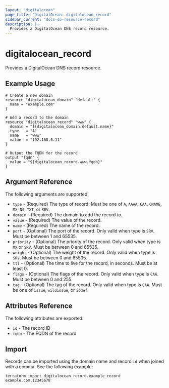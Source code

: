 ```yaml
---
layout: "digitalocean"
page_title: "DigitalOcean: digitalocean_record"
sidebar_current: "docs-do-resource-record"
description: |-
  Provides a DigitalOcean DNS record resource.
---
```


# digitalocean\_record

Provides a DigitalOcean DNS record resource.

## Example Usage

```hcl
# Create a new domain
resource "digitalocean_domain" "default" {
  name = "example.com"
}

# Add a record to the domain
resource "digitalocean_record" "www" {
  domain = "${digitalocean_domain.default.name}"
  type   = "A"
  name   = "www"
  value  = "192.168.0.11"
}

# Output the FQDN for the record
output "fqdn" {
  value = "${digitalocean_record.www.fqdn}"
}
```

## Argument Reference

The following arguments are supported:

* `type` - (Required) The type of record. Must be one of `A`, `AAAA`, `CAA`, `CNAME`, `MX`, `NS`, `TXT`, or `SRV`.
* `domain` - (Required) The domain to add the record to.
* `value` - (Required) The value of the record.
* `name` - (Required) The name of the record.
* `port` - (Optional) The port of the record. Only valid when type is `SRV`.  Must be between 1 and 65535.
* `priority` - (Optional) The priority of the record. Only valid when type is `MX` or `SRV`. Must be between 0 and 65535.
* `weight` - (Optional) The weight of the record. Only valid when type is `SRV`.  Must be between 0 and 65535.
* `ttl` - (Optional) The time to live for the record, in seconds. Must be at least 0.
* `flags` - (Optional) The flags of the record. Only valid when type is `CAA`. Must be between 0 and 255.
* `tag` - (Optional) The tag of the record. Only valid when type is `CAA`. Must be one of `issue`, `wildissue`, or `iodef`.

## Attributes Reference

The following attributes are exported:

* `id` - The record ID
* `fqdn` - The FQDN of the record

## Import

Records can be imported using the domain name and record `id` when joined with a comma. See the following example:

```
terraform import digitalocean_record.example_record example.com,12345678
```
